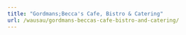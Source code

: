 ```yaml
---
title: "Gordmans;Becca's Cafe, Bistro & Catering"
url: /wausau/gordmans-beccas-cafe-bistro-and-catering/
---
```

